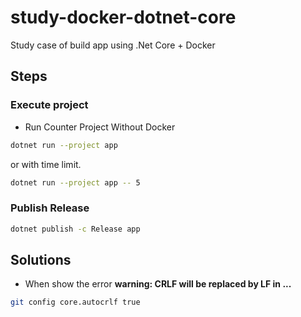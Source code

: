 # study-docker-dotnet-core
Study case of build app using .Net Core + Docker

## Steps

### Execute project

- Run Counter Project Without Docker

```sh
dotnet run --project app
```

or with time limit.

```sh
dotnet run --project app -- 5
```

### Publish Release

```sh
dotnet publish -c Release app
```

## Solutions

- When show the error **warning: CRLF will be replaced by LF in ...**

```sh
git config core.autocrlf true
```
